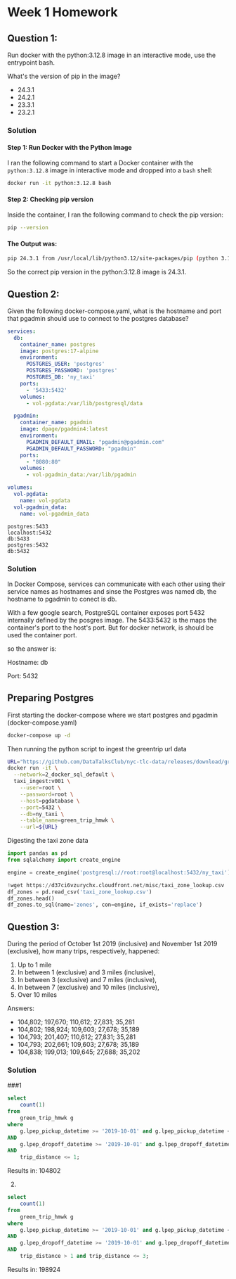 # Week 1 Homework

## Question 1:
Run docker with the python:3.12.8 image in an interactive mode, use the entrypoint bash.

What's the version of pip in the image?

- 24.3.1
- 24.2.1
- 23.3.1
- 23.2.1

### Solution

#### Step 1: Run Docker with the Python Image
I ran the following command to start a Docker container with the `python:3.12.8` image in interactive mode and dropped into a `bash` shell:

```bash
docker run -it python:3.12.8 bash 
```
#### Step 2: Checking pip version
Inside the container, I ran the following command to check the pip version:
```bash
pip --version
```
#### The Output was:
```bash
pip 24.3.1 from /usr/local/lib/python3.12/site-packages/pip (python 3.12)
```
So the correct pip version in the python:3.12.8 image is 24.3.1.


## Question 2:

Given the following docker-compose.yaml, what is the hostname and port that pgadmin should use to connect to the postgres database?
```yaml
services:
  db:
    container_name: postgres
    image: postgres:17-alpine
    environment:
      POSTGRES_USER: 'postgres'
      POSTGRES_PASSWORD: 'postgres'
      POSTGRES_DB: 'ny_taxi'
    ports:
      - '5433:5432'
    volumes:
      - vol-pgdata:/var/lib/postgresql/data

  pgadmin:
    container_name: pgadmin
    image: dpage/pgadmin4:latest
    environment:
      PGADMIN_DEFAULT_EMAIL: "pgadmin@pgadmin.com"
      PGADMIN_DEFAULT_PASSWORD: "pgadmin"
    ports:
      - "8080:80"
    volumes:
      - vol-pgadmin_data:/var/lib/pgadmin  

volumes:
  vol-pgdata:
    name: vol-pgdata
  vol-pgadmin_data:
    name: vol-pgadmin_data
```

    postgres:5433
    localhost:5432
    db:5433
    postgres:5432
    db:5432


### Solution

In Docker Compose, services can communicate with each other using their service names as hostnames and sinse the Postgres was named db, the hostname to pgadmin to conect is db.

With a few google search, PostgreSQL container exposes port 5432 internally defined by the posgres image. The 5433:5432 is the maps the container's port to the host's port. But for docker network, is should be used the container port.

so the answer is:

Hostname: db

Port: 5432


## Preparing Postgres

First starting the docker-compose where we start postgres and pgadmin (docker-compose.yaml)

```bash
docker-compose up -d
```

Then running the python script to ingest the greentrip url data

```bash
URL="https://github.com/DataTalksClub/nyc-tlc-data/releases/download/green/green_tripdata_2019-10.csv.gz"
docker run -it \
  --network=2_docker_sql_default \
  taxi_ingest:v001 \
    --user=root \
    --password=root \
    --host=pgdatabase \
    --port=5432 \
    --db=ny_taxi \
    --table_name=green_trip_hmwk \
    --url=${URL}
```

Digesting the taxi zone data

```python
import pandas as pd
from sqlalchemy import create_engine

engine = create_engine('postgresql://root:root@localhost:5432/ny_taxi')

!wget https://d37ci6vzurychx.cloudfront.net/misc/taxi_zone_lookup.csv
df_zones = pd.read_csv('taxi_zone_lookup.csv')
df_zones.head()
df_zones.to_sql(name='zones', con=engine, if_exists='replace')
```

## Question 3:

During the period of October 1st 2019 (inclusive) and November 1st 2019 (exclusive), how many trips, respectively, happened:

1. Up to 1 mile
2. In between 1 (exclusive) and 3 miles (inclusive),
3. In between 3 (exclusive) and 7 miles (inclusive),
4. In between 7 (exclusive) and 10 miles (inclusive),
5. Over 10 miles

Answers:

- 104,802; 197,670; 110,612; 27,831; 35,281
- 104,802; 198,924; 109,603; 27,678; 35,189
- 104,793; 201,407; 110,612; 27,831; 35,281
- 104,793; 202,661; 109,603; 27,678; 35,189
- 104,838; 199,013; 109,645; 27,688; 35,202

### Solution
###1
```sql
select 
	count(1)
from 
	green_trip_hmwk g
where
	g.lpep_pickup_datetime >= '2019-10-01' and g.lpep_pickup_datetime < '2019-11-01'
AND
	g.lpep_dropoff_datetime >= '2019-10-01' and g.lpep_dropoff_datetime < '2019-11-01'
AND
	trip_distance <= 1;
```
Results in: 104802

2.
```sql
select 
	count(1)
from 
	green_trip_hmwk g
where
	g.lpep_pickup_datetime >= '2019-10-01' and g.lpep_pickup_datetime < '2019-11-01'
AND
	g.lpep_dropoff_datetime >= '2019-10-01' and g.lpep_dropoff_datetime < '2019-11-01'
AND
	trip_distance > 1 and trip_distance <= 3;
```
Results in: 198924



